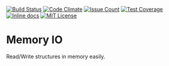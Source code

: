 [![Build Status](https://travis-ci.org/david942j/memory_io.svg?branch=master)](https://travis-ci.org/david942j/memory_io)
[![Code Climate](https://codeclimate.com/github/david942j/memory_io/badges/gpa.svg)](https://codeclimate.com/github/david942j/memory_io)
[![Issue Count](https://codeclimate.com/github/david942j/memory_io/badges/issue_count.svg)](https://codeclimate.com/github/david942j/memory_io)
[![Test Coverage](https://codeclimate.com/github/david942j/memory_io/badges/coverage.svg)](https://codeclimate.com/github/david942j/memory_io/coverage)
[![Inline docs](https://inch-ci.org/github/david942j/memory_io.svg?branch=master)](https://inch-ci.org/github/david942j/memory_io)
[![MIT License](https://img.shields.io/badge/license-MIT-blue.svg)](http://choosealicense.com/licenses/mit/)

# Memory IO

Read/Write structures in memory easily.
